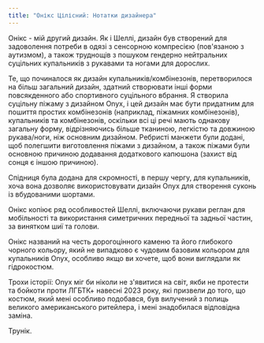 ```yaml
---
title: "Онікс Цілісний: Нотатки дизайнера"
---
```


Онікс - мій другий дизайн. Як і Шеллі, дизайн був створений для задоволення потреби в одязі з сенсорною компресією (пов'язаною з аутизмом), а також труднощів з пошуком гендерно нейтральних суцільних купальників з рукавами та ногами для дорослих.

Те, що починалося як дизайн купальників/комбінезонів, перетворилося на більш загальний дизайн, здатний створювати інші форми повсякденного або спортивного суцільного вбрання. Я створила суцільну піжаму з дизайном Onyx, і цей дизайн має бути придатним для пошиття простих комбінезонів (наприклад, піжамних комбінезонів), купальників та комбінезонів, оскільки всі ці речі мають однакову загальну форму, відрізняючись більше тканиною, легкістю та довжиною рукава/ноги, ніж основним дизайном. Ребристі манжети були додані, щоб полегшити виготовлення піжами з дизайном, а також піжами були основною причиною додавання додаткового капюшона (захист від сонця є іншою причиною).

Спідниця була додана для скромності, в першу чергу, для купальників, хоча вона дозволяє використовувати дизайн Onyx для створення суконь із вбудованими шортами.

Онікс копіює ряд особливостей Шеллі, включаючи рукави реглан для мобільності та використання симетричних передньої та задньої частин, за винятком шиї та голови.

Онікс названий на честь дорогоцінного каменю та його глибокого чорного кольору, який не випадково є чудовим базовим кольором для купальників Onyx, особливо якщо ви хочете, щоб вони виглядали як гідрокостюм.

Трохи історії: Onyx міг би ніколи не з'явитися на світ, якби не протести та бойкоти проти ЛГБТК+ навесні 2023 року, які призвели до того, що костюм, який мені особливо подобався, був вилучений з полиць великого американського ритейлера, і мені знадобилася відповідна заміна.

Трунік.
